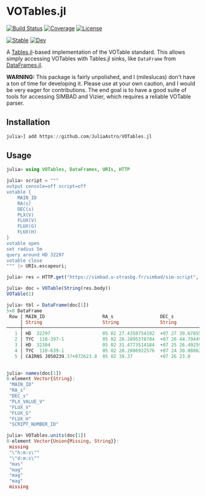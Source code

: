 # VOTables.jl

[![Build Status](https://github.com/JuliaAstro/VOTables.jl/actions/workflows/CI.yml/badge.svg?branch=main)](https://github.com/JuliaAstro/VOTables.jl/actions/workflows/CI.yml?query=branch%3Amain)
[![Coverage](https://codecov.io/gh/JuliaAstro/VOTables.jl/branch/main/graph/badge.svg)](https://codecov.io/gh/JuliaAstro/VOTables.jl)
[![License](https://img.shields.io/badge/License-MIT-yellow.svg)](https://opensource.org/licenses/MIT)

[![Stable](https://img.shields.io/badge/docs-stable-blue.svg)](https://JuliaAstro.github.io/VOTables.jl/stable)
[![Dev](https://img.shields.io/badge/docs-dev-blue.svg)](https://JuliaAstro.github.io/VOTables.jl/dev)

A [Tables.jl](https://github.com/JuliaData/Tables.jl)-based implementation of the VOTable standard. This allows simply accessing VOTables with Tables.jl sinks, like `DataFrame` from [DataFrames.jl](https::/github.com/JuliaData/DataFrames.jl).

**WARNING:**
This package is fairly unpolished, and I (mileslucas) don't have a ton of time for developing it. Please use at your own caution, and I would be very eager for contributions. The end goal is to have a good suite of tools for accessing SIMBAD and Vizier, which requires a reliable VOTable parser.

## Installation

```julia
julia>] add https://github.com/JuliaAstro/VOTables.jl
```

## Usage

```julia
julia> using VOTables, DataFrames, URIs, HTTP

julia> script = """
output console=off script=off
votable {
    MAIN_ID
    RA(s)
    DEC(s)
    PLX(V)
    FLUX(V)
    FLUX(G)
    FLUX(H)
}
votable open
set radius 5m
query around HD 32297
votable close
""" |> URIs.escapeuri;

julia> res = HTTP.get("https://simbad.u-strasbg.fr/simbad/sim-script", query="script=$script");

julia> doc = VOTable(String(res.body))
VOTable(1)

julia> tbl = DataFrame(doc[1])
5×8 DataFrame
 Row │ MAIN_ID                     RA_s                 DEC_s                PLX_VALUE_V   FLUX_V      FLUX_G       ⋯
     │ String                      String               String               Float64?      Float32?    Float32?     ⋯
─────┼───────────────────────────────────────────────────────────────────────────────────────────────────────────────
   1 │ HD  32297                   05 02 27.4358754192  +07 27 39.678553260        7.7081        8.14        8.0983 ⋯
   2 │ TYC  110-397-1              05 02 28.2895378704  +07 26 44.794496220        6.1047       10.38       10.1454
   3 │ HD  32304                   05 02 31.4773514184  +07 25 26.492595600        5.8252        6.87        6.6137
   4 │ TYC  110-639-1              05 02 28.2086922576  +07 24 30.008622924        1.4184       10.7        10.6589
   5 │ CAIRNS J050239.37+072623.8  05 02 39.37          +07 26 23.8          missing       missing     missing      ⋯
                                                                                                    3 columns omitted

julia> names(doc[1])
8-element Vector{String}:
 "MAIN_ID"
 "RA_s"
 "DEC_s"
 "PLX_VALUE_V"
 "FLUX_V"
 "FLUX_G"
 "FLUX_H"
 "SCRIPT_NUMBER_ID"

julia> VOTables.units(doc[1])
8-element Vector{Union{Missing, String}}:
 missing
 "\"h:m:s\""
 "\"d:m:s\""
 "mas"
 "mag"
 "mag"
 "mag"
 missing
```
